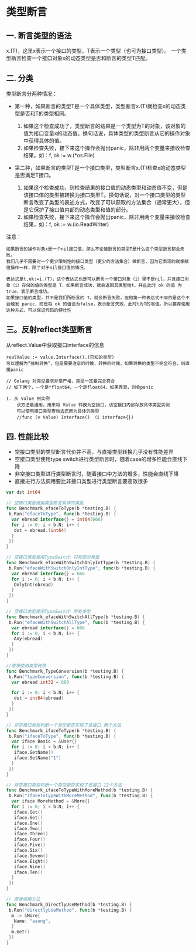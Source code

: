 # 类型断言
## 一. 断言类型的语法
x.(T)，这里x表示一个接口的类型，T表示一个类型（也可为接口类型）。
一个类型断言检查一个接口对象x的动态类型是否和断言的类型T匹配。

## 二. 分类
类型断言分两种情况：

- 第一种，如果断言的类型T是一个具体类型，类型断言x.(T)就检查x的动态类型是否和T的类型相同。

  1. 如果这个检查成功了，类型断言的结果是一个类型为T的对象，该对象的值为接口变量x的动态值。换句话说，具体类型的类型断言从它的操作对象中获得具体的值。
  2. 如果检查失败，接下来这个操作会抛出panic，除非用两个变量来接收检查结果，如：f, ok := w.(*os.File)

- 第二种，如果断言的类型T是一个接口类型，类型断言x.(T)检查x的动态类型是否满足T接口。

  1. 如果这个检查成功，则检查结果的接口值的动态类型和动态值不变，但是该接口值的类型被转换为接口类型T。换句话说，对一个接口类型的类型断言改变了类型的表述方式，改变了可以获取的方法集合（通常更大），但是它保护了接口值内部的动态类型和值的部分。
  2. 如果检查失败，接下来这个操作会抛出panic，除非用两个变量来接收检查结果，如：f, ok := w.(io.ReadWriter)

注意：

    如果断言的操作对象x是一个nil接口值，那么不论被断言的类型T是什么这个类型断言都会失败。
    我们几乎不需要对一个更少限制性的接口类型（更少的方法集合）做断言，因为它表现的就像赋值操作一样，除了对于nil接口值的情况。

    表达式是t,ok:=i.(T)，这个表达式也是可以断言一个接口对象（i）里不是nil，并且接口对象（i）存储的值的类型是 T，如果断言成功，就会返回其类型给t，并且此时 ok 的值 为true，表示断言成功。
    如果接口值的类型，并不是我们所断言的 T，就会断言失败，但和第一种表达式不同的是这个不会触发 panic，而是将 ok 的值设为false，表示断言失败，此时t为T的零值。所以推荐使用这种方式，可以保证代码的健壮性

## 三。反射reflect类型断言

从reflect.Value中获取接口interface的信息

    realValue := value.Interface().(已知的类型)
    可以理解为“强制转换”，但是需要注意的时候，转换的时候，如果转换的类型不完全符合，则直接panic

    // Golang 对类型要求非常严格，类型一定要完全符合
    // 如下两个，一个是*float64，一个是float64，如果弄混，则会panic

	1. 从 Value 到实例
		该方法最通用，用来将 Value 转换为空接口，该空接口内部存放具体类型实例
		可以使用接口类型查询去还原为具体的类型
		//func (v Value) Interface() （i interface{})

## 四. 性能比较

* 空接口类型的类型断言代价并不高，与直接类型转换几乎没有性能差异
* 空接口类型使用type switch进行类型断言时，随着case的增多性能会直线下降
* 非空接口类型进行类型断言时，随着接口中方法的增多，性能会直线下降
* 直接进行方法调用要比非接口类型进行类型断言要高效很多
```go
var dst int64

// 空接口类型直接类型断言具体的类型
func Benchmark_efaceToType(b *testing.B) {
 b.Run("efaceToType", func(b *testing.B) {
  var ebread interface{} = int64(666)
  for i := 0; i < b.N; i++ {
   dst = ebread.(int64)
  }
 })
}

// 空接口类型使用TypeSwitch 只有部分类型
func Benchmark_efaceWithSwitchOnlyIntType(b *testing.B) {
 b.Run("efaceWithSwitchOnlyIntType", func(b *testing.B) {
  var ebread interface{} = 666
  for i := 0; i < b.N; i++ {
   OnlyInt(ebread)
  }
 })
}

// 空接口类型使用TypeSwitch 所有类型
func Benchmark_efaceWithSwitchAllType(b *testing.B) {
 b.Run("efaceWithSwitchAllType", func(b *testing.B) {
  var ebread interface{} = 666
  for i := 0; i < b.N; i++ {
   Any(ebread)
  }
 })
}

//直接使用类型转换
func Benchmark_TypeConversion(b *testing.B) {
 b.Run("typeConversion", func(b *testing.B) {
  var ebread int32 = 666

  for i := 0; i < b.N; i++ {
   dst = int64(ebread)
  }
 })
}

// 非空接口类型判断一个类型是否实现了该接口 两个方法
func Benchmark_ifaceToType(b *testing.B) {
 b.Run("ifaceToType", func(b *testing.B) {
  var iface Basic = &User{}
  for i := 0; i < b.N; i++ {
   iface.GetName()
   iface.SetName("1")
  }
 })
}

// 非空接口类型判断一个类型是否实现了该接口 12个方法
func Benchmark_ifaceToTypeWithMoreMethod(b *testing.B) {
 b.Run("ifaceToTypeWithMoreMethod", func(b *testing.B) {
  var iface MoreMethod = &More{}
  for i := 0; i < b.N; i++ {
   iface.Get()
   iface.Set()
   iface.One()
   iface.Two()
   iface.Three()
   iface.Four()
   iface.Five()
   iface.Six()
   iface.Seven()
   iface.Eight()
   iface.Nine()
   iface.Ten()
  }
 })
}

// 直接调用方法
func Benchmark_DirectlyUseMethod(b *testing.B) {
 b.Run("directlyUseMethod", func(b *testing.B) {
  m := &More{
   Name: "asong",
  }
  m.Get()
 })
}

```

